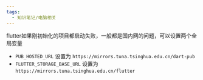 ```yaml
---
tags:
  - 知识笔记/电脑相关
---
```

flutter如果刚初始化的项目都启动失败，一般都是国内网的问题，可以设置两个全局变量

- `PUB_HOSTED_URL` 设置为 `https://mirrors.tuna.tsinghua.edu.cn/dart-pub`
- `FLUTTER_STORAGE_BASE_URL` 设置为 `https://mirrors.tuna.tsinghua.edu.cn/flutter`